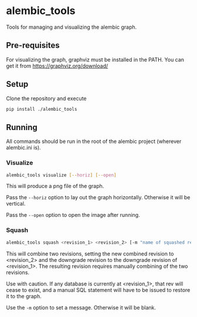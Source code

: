 # alembic_tools

Tools for managing and visualizing the alembic graph.

## Pre-requisites

For visualizing the graph, graphviz must be installed in the PATH. You can get it from https://graphviz.org/download/

## Setup

Clone the repository and execute

```bash
pip install ./alembic_tools
```

## Running

All commands should be run in the root of the alembic project (wherever alembic.ini is).

### Visualize

```bash
alembic_tools visualize [--horiz] [--open]
```

This will produce a png file of the graph.

Pass the `--horiz` option to lay out the graph horizontally. Otherwise it will be vertical.

Pass the `--open` option to open the image after running.

### Squash

```bash
alembic_tools squash <revision_1> <revision_2> [-m "name of squashed revision"]
```

This will combine two revisions, setting the new combined revision to <revision_2> and the downgrade revision to the downgrade revision of <revision_1>. The resulting revision requires manually combining of the two revisions.

Use with caution. If any database is currently at <revision_1>, that rev will cease to exist, and a manual SQL statement will have to be issued to restore it to the graph.

Use the `-m` option to set a message. Otherwise it will be blank.

